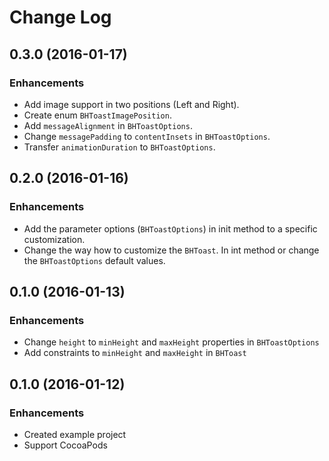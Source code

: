 # Change Log

## 0.3.0 (2016-01-17)

### Enhancements

- Add image support in two positions (Left and Right).
- Create enum `BHToastImagePosition`.
- Add `messageAlignment` in `BHToastOptions`.
- Change `messagePadding` to `contentInsets` in `BHToastOptions`.
- Transfer `animationDuration` to `BHToastOptions`.


## 0.2.0 (2016-01-16)

### Enhancements

- Add the parameter options (`BHToastOptions`) in init method to a specific customization.
- Change the way how to customize the `BHToast`. In int method or change the `BHToastOptions` default values.


## 0.1.0 (2016-01-13)

### Enhancements

- Change `height` to `minHeight` and `maxHeight` properties in `BHToastOptions`
- Add constraints to `minHeight` and `maxHeight` in `BHToast`


## 0.1.0 (2016-01-12)

### Enhancements

- Created example project
- Support CocoaPods
